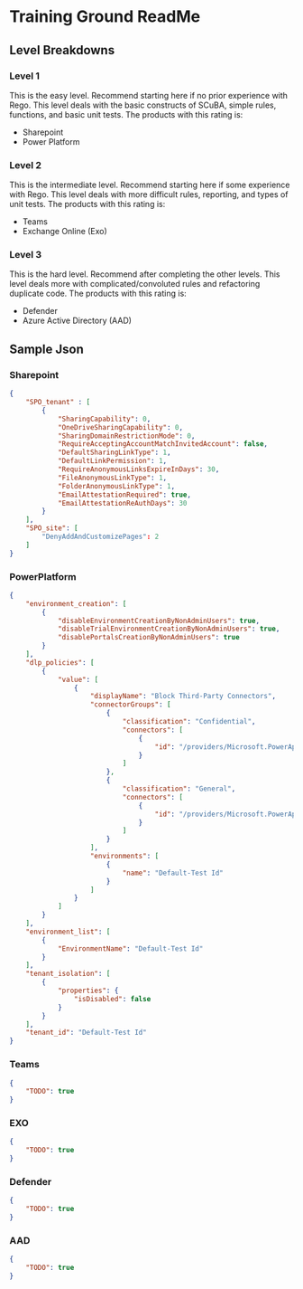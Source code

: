 # Training Ground ReadMe

## Level Breakdowns

### Level 1

This is the easy level. Recommend starting here if no prior experience with Rego. This level deals with the basic constructs of SCuBA, simple rules, functions, and basic unit tests. The products with this rating is:

- Sharepoint
- Power Platform

### Level 2

This is the intermediate level. Recommend starting here if some experience with Rego. This level deals with more difficult rules, reporting, and types of unit tests. The products with this rating is:

- Teams
- Exchange Online (Exo)

### Level 3

This is the hard level. Recommend after completing the other levels. This level deals more with complicated/convoluted rules and refactoring duplicate code. The products with this rating is:

- Defender
- Azure Active Directory (AAD)

## Sample Json

### Sharepoint

```json
{
    "SPO_tenant" : [
        {
            "SharingCapability": 0,
            "OneDriveSharingCapability": 0,
            "SharingDomainRestrictionMode": 0,
            "RequireAcceptingAccountMatchInvitedAccount": false,
            "DefaultSharingLinkType": 1,
            "DefaultLinkPermission": 1,
            "RequireAnonymousLinksExpireInDays": 30,
            "FileAnonymousLinkType": 1,
            "FolderAnonymousLinkType": 1,
            "EmailAttestationRequired": true,
            "EmailAttestationReAuthDays": 30
        }
    ],
    "SPO_site": [
        "DenyAddAndCustomizePages": 2
    ]
}
```

### PowerPlatform

```json
{
    "environment_creation": [
        {
            "disableEnvironmentCreationByNonAdminUsers": true,
            "disableTrialEnvironmentCreationByNonAdminUsers": true,
            "disablePortalsCreationByNonAdminUsers": true
        }
    ],
    "dlp_policies": [
        {
            "value": [
                {
                    "displayName": "Block Third-Party Connectors",
                    "connectorGroups": [
                        {
                            "classification": "Confidential",
                            "connectors": [
                                {
                                    "id": "/providers/Microsoft.PowerApps/apis/shared_powervirtualagents"
                                }
                            ]
                        },
                        {
                            "classification": "General",
                            "connectors": [
                                {
                                    "id": "/providers/Microsoft.PowerApps/apis/shared_powervirtualagents"
                                }
                            ]
                        }
                    ],
                    "environments": [
                        {
                            "name": "Default-Test Id"
                        }
                    ]
                }
            ]
        }
    ],
    "environment_list": [
        {
            "EnvironmentName": "Default-Test Id"
        }
    ],
    "tenant_isolation": [
        {
            "properties": {
                "isDisabled": false
            }
        }
    ],
    "tenant_id": "Default-Test Id"
}
```

### Teams

```json
{
    "TODO": true
}
```

### EXO

```json
{
    "TODO": true
}
```

### Defender

```json
{
    "TODO": true
}
```

### AAD

```json
{
    "TODO": true
}
```
